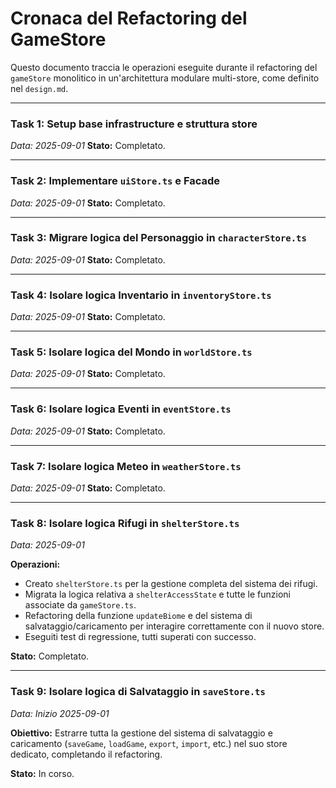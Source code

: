 # Cronaca del Refactoring del GameStore

Questo documento traccia le operazioni eseguite durante il refactoring del `gameStore` monolitico in un'architettura modulare multi-store, come definito nel `design.md`.

---

### **Task 1: Setup base infrastructure e struttura store**
*Data: 2025-09-01*
**Stato:** Completato.

---

### **Task 2: Implementare `uiStore.ts` e Facade**
*Data: 2025-09-01*
**Stato:** Completato.

---

### **Task 3: Migrare logica del Personaggio in `characterStore.ts`**
*Data: 2025-09-01*
**Stato:** Completato.

---

### **Task 4: Isolare logica Inventario in `inventoryStore.ts`**
*Data: 2025-09-01*
**Stato:** Completato.

---

### **Task 5: Isolare logica del Mondo in `worldStore.ts`**
*Data: 2025-09-01*
**Stato:** Completato.

---

### **Task 6: Isolare logica Eventi in `eventStore.ts`**
*Data: 2025-09-01*
**Stato:** Completato.

---

### **Task 7: Isolare logica Meteo in `weatherStore.ts`**
*Data: 2025-09-01*
**Stato:** Completato.

---

### **Task 8: Isolare logica Rifugi in `shelterStore.ts`**
*Data: 2025-09-01*

**Operazioni:**
- Creato `shelterStore.ts` per la gestione completa del sistema dei rifugi.
- Migrata la logica relativa a `shelterAccessState` e tutte le funzioni associate da `gameStore.ts`.
- Refactoring della funzione `updateBiome` e del sistema di salvataggio/caricamento per interagire correttamente con il nuovo store.
- Eseguiti test di regressione, tutti superati con successo.

**Stato:** Completato.

---

### **Task 9: Isolare logica di Salvataggio in `saveStore.ts`**
*Data: Inizio 2025-09-01*

**Obiettivo:** Estrarre tutta la gestione del sistema di salvataggio e caricamento (`saveGame`, `loadGame`, `export`, `import`, etc.) nel suo store dedicato, completando il refactoring.

**Stato:** In corso.

